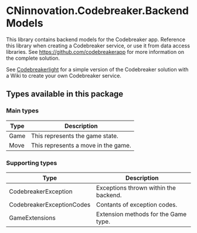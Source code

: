 # CNinnovation.Codebreaker.BackendModels

This library contains backend models for the Codebreaker app. Reference this library when creating a Codebreaker service, or use it from data access libraries.
See https://github.com/codebreakerapp for more information on the complete solution.

See [Codebreakerlight](https://github.com/codebreakerapp/codebreakerlight) for a simple version of the Codebreaker solution with a Wiki to create your own Codebreaker service.

## Types available in this package

### Main types

| Type | Description |
| --- | --- |
| Game | This represents the game state. |
| Move | This represents a move in the game. |

### Supporting types

| Type | Description |
| --- | --- |
| CodebreakerException | Exceptions thrown within the backend. |
| CodebreakerExceptionCodes | Contants of exception codes. |
| GameExtensions | Extension methods for the Game type. |
